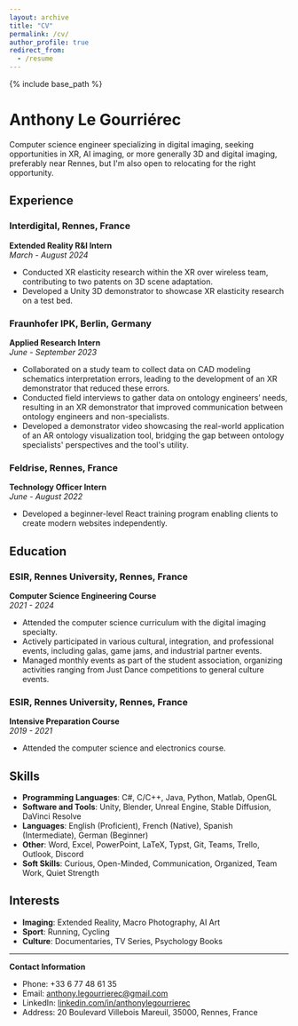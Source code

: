 ```yaml
---
layout: archive
title: "CV"
permalink: /cv/
author_profile: true
redirect_from:
  - /resume
---
```


{% include base_path %}

<!-- Aspiring digital imaging specialist with a strong focus on XR and AI.
Currently seeking opportunities near Rennes but open to relocating
across Europe or Canada for the right role.

Experience
======

## Interdigital             Rennes, France
* Extended Reality R&I Intern (March-August 2024)
  * Conducted XR elasticity research within the XR over wireless team,
    contributing to multiple patents and potential future standardization in
    MPEG-I SD and 3GPP SA4.
  * Developed a Unity 3D demonstrator to showcase XR elasticity research
    on a test bed.

## Interdigital Rennes, France
* Extended Reality R&I Intern (March-August 2024)
  * Conducted XR elasticity research within the XR over wireless team,
    contributing to multiple patents and potential future standardization in
    MPEG-I SD and 3GPP SA4.
  * Developed a Unity 3D demonstrator to showcase XR elasticity research
    on a test bed.

Education
======
* Ph.D in Version Control Theory, GitHub University, 2018 (expected)
* M.S. in Jekyll, GitHub University, 2014
* B.S. in GitHub, GitHub University, 2012

Skills
======
* Skill 1
* Skill 2
  * Sub-skill 2.1
  * Sub-skill 2.2
  * Sub-skill 2.3
* Skill 3

Publications
======
  <ul>{% for post in site.publications reversed %}
    {% include archive-single-cv.html %}
  {% endfor %}</ul>
  
Talks
======
  <ul>{% for post in site.talks reversed %}
    {% include archive-single-talk-cv.html  %}
  {% endfor %}</ul>
  
Teaching
======
  <ul>{% for post in site.teaching reversed %}
    {% include archive-single-cv.html %}
  {% endfor %}</ul>
  
Service and leadership
======
* Currently signed in to 43 different slack teams -->

# Anthony Le Gourriérec
Computer science engineer specializing in digital imaging, seeking opportunities in XR, AI imaging, or more generally 3D and digital imaging, preferably near Rennes, but I'm also open to relocating for the right opportunity.

## Experience

### Interdigital, Rennes, France
**Extended Reality R&I Intern**  
*March - August 2024*
- Conducted XR elasticity research within the XR over wireless team, contributing to two patents on 3D scene adaptation.
- Developed a Unity 3D demonstrator to showcase XR elasticity research on a test bed.

### Fraunhofer IPK, Berlin, Germany
**Applied Research Intern**  
*June - September 2023*
- Collaborated on a study team to collect data on CAD modeling schematics interpretation errors, leading to the development of an XR demonstrator that reduced these errors.
- Conducted field interviews to gather data on ontology engineers’ needs, resulting in an XR demonstrator that improved communication between ontology engineers and non-specialists.
- Developed a demonstrator video showcasing the real-world application of an AR ontology visualization tool, bridging the gap between ontology specialists' perspectives and the tool's utility.

### Feldrise, Rennes, France
**Technology Officer Intern**  
*June - August 2022*
- Developed a beginner-level React training program enabling clients to create modern websites independently.

## Education

### ESIR, Rennes University, Rennes, France
**Computer Science Engineering Course**  
*2021 - 2024*
- Attended the computer science curriculum with the digital imaging specialty.
- Actively participated in various cultural, integration, and professional events, including galas, game jams, and industrial partner events.
- Managed monthly events as part of the student association, organizing activities ranging from Just Dance competitions to general culture events.

### ESIR, Rennes University, Rennes, France
**Intensive Preparation Course**  
*2019 - 2021*
- Attended the computer science and electronics course.

## Skills
- **Programming Languages**: C#, C/C++, Java, Python, Matlab, OpenGL
- **Software and Tools**: Unity, Blender, Unreal Engine, Stable Diffusion, DaVinci Resolve
- **Languages**: English (Proficient), French (Native), Spanish (Intermediate), German (Beginner)
- **Other**: Word, Excel, PowerPoint, LaTeX, Typst, Git, Teams, Trello, Outlook, Discord
- **Soft Skills**: Curious, Open-Minded, Communication, Organized, Team Work, Quiet Strength

## Interests
- **Imaging**: Extended Reality, Macro Photography, AI Art
- **Sport**: Running, Cycling
- **Culture**: Documentaries, TV Series, Psychology Books

---

**Contact Information**
- Phone: +33 6 77 48 61 35
- Email: [anthony.legourrierec@gmail.com](mailto:anthony.legourrierec@gmail.com)
- LinkedIn: [linkedin.com/in/anthonylegourrierec](https://www.linkedin.com/in/anthonylegourrierec)
- Address: 20 Boulevard Villebois Mareuil, 35000, Rennes, France
